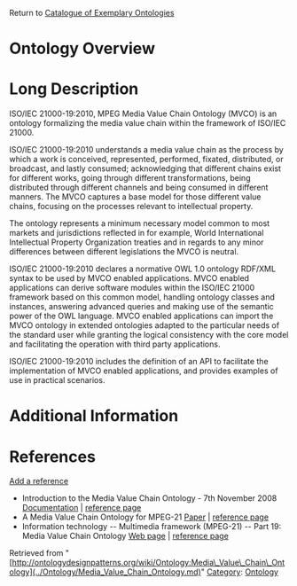 Return to [Catalogue of Exemplary Ontologies](../Ontology/Main.md "Ontology:Main")



#  Ontology Overview


#  Long Description


ISO/IEC 21000-19:2010, MPEG Media Value Chain Ontology (MVCO) is an ontology formalizing the media value chain within the framework of ISO/IEC 21000.


ISO/IEC 21000-19:2010 understands a media value chain as the process by which a work is conceived, represented, performed, fixated, distributed, or broadcast, and lastly consumed; acknowledging that different chains exist for different works, going through different transformations, being distributed through different channels and being consumed in different manners. The MVCO captures a base model for those different value chains, focusing on the processes relevant to intellectual property. 


The ontology represents a minimum necessary model common to most markets and jurisdictions reflected in for example, World International Intellectual Property Organization treaties and in regards to any minor differences between different legislations the MVCO is neutral.


ISO/IEC 21000-19:2010 declares a normative OWL 1.0 ontology RDF/XML syntax to be used by MVCO enabled applications. MVCO enabled applications can derive software modules within the ISO/IEC 21000 framework based on this common model, handling ontology classes and instances, answering advanced queries and making use of the semantic power of the OWL language. MVCO enabled applications can import the MVCO ontology in extended ontologies adapted to the particular needs of the standard user while granting the logical consistency with the core model and facilitating the operation with third party applications.


ISO/IEC 21000-19:2010 includes the definition of an API to facilitate the implementation of MVCO enabled applications, and provides examples of use in practical scenarios.



#  Additional Information


  



  




#  References


[Add a reference](index.php@title=Odp%253AAdd_reference&subject=Ontology%253AMedia+Value+Chain+Ontology.html "http://ontologydesignpatterns.org/wiki/index.php?title=Odp:Add_reference&subject=Ontology%3AMedia+Value+Chain+Ontology")



* Introduction to the Media Value Chain Ontology - 7th November 2008 [Documentation](http://dmag.ac.upc.edu/ontologies/ "http://dmag.ac.upc.edu/ontologies/") | [reference page](../Community/References/Introduction_to_the_MVCO.md "Community:References/Introduction to the MVCO")
* A Media Value Chain Ontology for MPEG-21 [Paper](http://portal.acm.org/citation.cfm?id=1685140.1685158&coll=portal&dl=ACM "http://portal.acm.org/citation.cfm?id=1685140.1685158&coll=portal&dl=ACM") | [reference page](../Community/References/A_Media_Value_Chain_Ontology_for_MPEG-21.md "Community:References/A Media Value Chain Ontology for MPEG-21")
* Information technology -- Multimedia framework (MPEG-21) -- Part 19: Media Value Chain Ontology [Web page](http://www.iso.org/iso/catalogue_detail.htm?csnumber=52887 "http://www.iso.org/iso/catalogue_detail.htm?csnumber=52887") | [reference page](../Community/References/ISO/IEC_FDIS_21000-19.md "Community:References/ISO/IEC FDIS 21000-19")




Retrieved from "[http://ontologydesignpatterns.org/wiki/Ontology:Media\_Value\_Chain\_Ontology](../Ontology/Media_Value_Chain_Ontology.md)"
 [Category](http://ontologydesignpatterns.org/wiki/Special:Categories "Special:Categories"): [Ontology](../Category/Ontology.md "Category:Ontology")